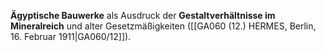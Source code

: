 
**Ägyptische Bauwerke** als Ausdruck der **Gestaltverhältnisse im Mineralreich** und alter Gesetzmäßigkeiten ([[GA060 (12.) HERMES, Berlin, 16. Februar 1911|GA060/12]]).
